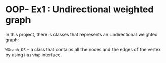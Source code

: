 # OOP- Ex1 : Undirectional weighted graph

In this project, there is classes that represents an undirectional weighted graph:

`WGraph_DS`  -  a class that contains all the nodes and the edges of the vertex by using `HashMap` interface.

